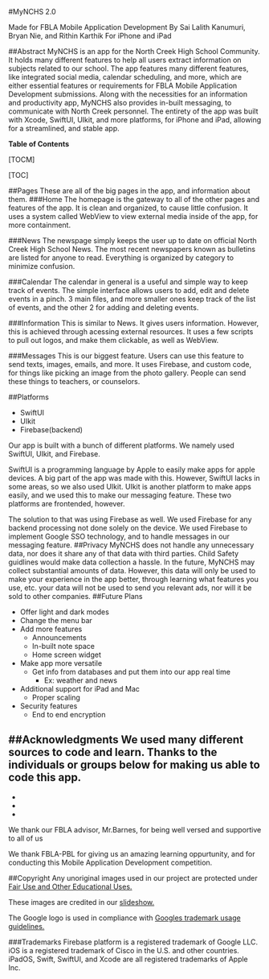 #MyNCHS 2.0

Made for FBLA Mobile Application Development
By Sai Lalith Kanumuri, Bryan Nie, and Rithin Karthik
For iPhone and iPad

##Abstract
MyNCHS is an app for the North Creek High School Community. It holds many different features to help all users extract information on subjects related to our school. The app features many different features, like integrated social media, calendar scheduling, and more, which are either essential features or requirements for FBLA Mobile Application Development submissions. Along with the necessities for an information and productivity app, MyNCHS also provides in-built messaging, to communicate with North Creek personnel. The entirety of the app was built with Xcode, SwiftUI, UIkit, and more platforms, for iPhone and iPad, allowing for a streamlined, and stable app.


**Table of Contents**

[TOCM]

[TOC]

##Pages
These are all of the big pages in the app, and information about them.
###Home
The homepage is the gateway to all of the other pages and features of the app. It is clean and organized, to cause little confusion. It uses a system called WebView to view external media inside of the app, for more containment.

###News
The newspage simply keeps the user up to date on official North Creek High School News. The most recent newspapers known as bulletins are listed for anyone to read. Everything is organized by category to minimize confusion.

###Calendar
The calendar in general is a useful and simple way to keep track of events. The simple interface allows users to add, edit and delete events in a pinch. 3 main files, and more smaller ones keep track of the list of events, and the other 2 for adding and deleting events.

###Information
This is similar to News. It gives users information. However, this is achieved through acessing external resources. It uses a few scripts to pull out logos, and make them clickable, as well as WebView. 

###Messages
This is our biggest feature. Users can use this feature to send texts, images, emails, and more. It uses Firebase, and custom code, for things like picking an image from the photo gallery. People can send these things to teachers, or counselors.

##Platforms
- SwiftUI
- UIkit
- Firebase(backend)

Our app is built with a bunch of different platforms. We namely used SwiftUI, UIkit, and Firebase.

SwiftUI is a programming language by Apple to easily make apps for apple devices. A big part of the app was made with this. However, SwiftUI lacks in some areas, so we also used UIkit. UIkit is another platform to make apps easily, and we used this to make our messaging feature. These two platforms are frontended, however.

The solution to that was using Firebase as well. We used Firebase for any backend processing not done solely on the device. We used Firebase to implement Google SSO technology, and to handle messages in our messaging feature.
##Privacy
MyNCHS does not handle any unnecessary data, nor does it share any of that data with third parties. Child Safety guidlines would make data collection a hassle. In the future, MyNCHS may collect substantial amounts of data. However, this data will only be used to make your experience in the app better, through learning what features you use, etc. your data will not be used to send you relevant ads, nor will it be sold to other companies.
##Future Plans
- Offer light and dark modes
- Change the menu bar
- Add more features
	- Announcements
	- In-built note space
	- Home screen widget
- Make app more versatile
	- Get info from databases and put them into our app real time
		- Ex: weather and news 
- Additional support for iPad and Mac
	- Proper scaling
- Security features
	- End to end encryption

##Acknowledgments
We used many different sources to code and learn. Thanks to the individuals or groups below for making us able to code this app.
- 
- 
- 
- 

We thank our FBLA advisor, Mr.Barnes, for being well versed and supportive to all of us

We thank FBLA-PBL for giving us an amazing learning oppurtunity, and for conducting this Mobile Application Development competition.

##Copyright
Any unoriginal images used in our project are protected under [Fair Use and Other Educational Uses.](https://www.lib.uchicago.edu/copyrightinfo/fairuse.html)

These images are credited in our [slideshow.](https://www.canva.com/design/DAFVOiiFjH8/2DONf4KCRR6Jeu6tRvlXSw/view?utm_content=DAFVOiiFjH8&utm_campaign=designshare&utm_medium=link2&utm_source=sharebutton)

The Google logo is used in compliance with [Googles trademark usage guidelines.](https://www.google.com/permissions/trademark/rules.html)

###Trademarks
Firebase platform is a registered trademark of Google LLC.
iOS is a registered trademark of Cisco in the U.S. and other countries.
iPadOS, Swift, SwiftUI, and Xcode are all registered trademarks of Apple Inc.

